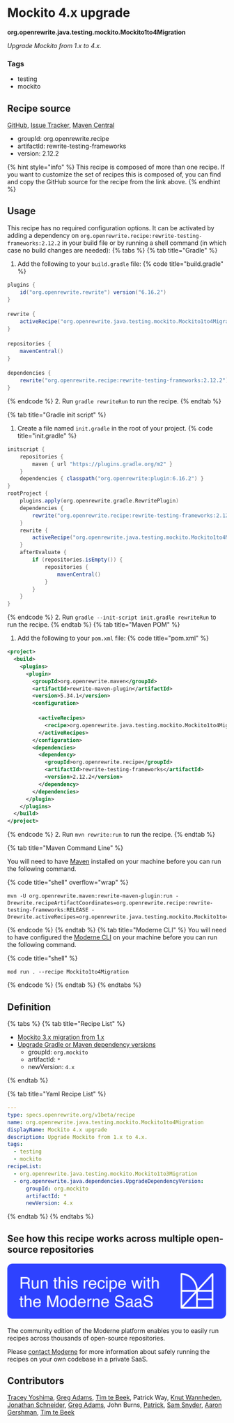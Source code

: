 # Mockito 4.x upgrade

**org.openrewrite.java.testing.mockito.Mockito1to4Migration**

_Upgrade Mockito from 1.x to 4.x._

### Tags

* testing
* mockito

## Recipe source

[GitHub](https://github.com/openrewrite/rewrite-testing-frameworks/blob/main/src/main/resources/META-INF/rewrite/mockito.yml), [Issue Tracker](https://github.com/openrewrite/rewrite-testing-frameworks/issues), [Maven Central](https://central.sonatype.com/artifact/org.openrewrite.recipe/rewrite-testing-frameworks/2.12.2/jar)

* groupId: org.openrewrite.recipe
* artifactId: rewrite-testing-frameworks
* version: 2.12.2

{% hint style="info" %}
This recipe is composed of more than one recipe. If you want to customize the set of recipes this is composed of, you can find and copy the GitHub source for the recipe from the link above.
{% endhint %}

## Usage

This recipe has no required configuration options. It can be activated by adding a dependency on `org.openrewrite.recipe:rewrite-testing-frameworks:2.12.2` in your build file or by running a shell command (in which case no build changes are needed): 
{% tabs %}
{% tab title="Gradle" %}
1. Add the following to your `build.gradle` file:
{% code title="build.gradle" %}
```groovy
plugins {
    id("org.openrewrite.rewrite") version("6.16.2")
}

rewrite {
    activeRecipe("org.openrewrite.java.testing.mockito.Mockito1to4Migration")
}

repositories {
    mavenCentral()
}

dependencies {
    rewrite("org.openrewrite.recipe:rewrite-testing-frameworks:2.12.2")
}
```
{% endcode %}
2. Run `gradle rewriteRun` to run the recipe.
{% endtab %}

{% tab title="Gradle init script" %}
1. Create a file named `init.gradle` in the root of your project.
{% code title="init.gradle" %}
```groovy
initscript {
    repositories {
        maven { url "https://plugins.gradle.org/m2" }
    }
    dependencies { classpath("org.openrewrite:plugin:6.16.2") }
}
rootProject {
    plugins.apply(org.openrewrite.gradle.RewritePlugin)
    dependencies {
        rewrite("org.openrewrite.recipe:rewrite-testing-frameworks:2.12.2")
    }
    rewrite {
        activeRecipe("org.openrewrite.java.testing.mockito.Mockito1to4Migration")
    }
    afterEvaluate {
        if (repositories.isEmpty()) {
            repositories {
                mavenCentral()
            }
        }
    }
}
```
{% endcode %}
2. Run `gradle --init-script init.gradle rewriteRun` to run the recipe.
{% endtab %}
{% tab title="Maven POM" %}
1. Add the following to your `pom.xml` file:
{% code title="pom.xml" %}
```xml
<project>
  <build>
    <plugins>
      <plugin>
        <groupId>org.openrewrite.maven</groupId>
        <artifactId>rewrite-maven-plugin</artifactId>
        <version>5.34.1</version>
        <configuration>
          
          <activeRecipes>
            <recipe>org.openrewrite.java.testing.mockito.Mockito1to4Migration</recipe>
          </activeRecipes>
        </configuration>
        <dependencies>
          <dependency>
            <groupId>org.openrewrite.recipe</groupId>
            <artifactId>rewrite-testing-frameworks</artifactId>
            <version>2.12.2</version>
          </dependency>
        </dependencies>
      </plugin>
    </plugins>
  </build>
</project>
```
{% endcode %}
2. Run `mvn rewrite:run` to run the recipe.
{% endtab %}

{% tab title="Maven Command Line" %}

You will need to have [Maven](https://maven.apache.org/download.cgi) installed on your machine before you can run the following command.

{% code title="shell" overflow="wrap" %}
```shell
mvn -U org.openrewrite.maven:rewrite-maven-plugin:run -Drewrite.recipeArtifactCoordinates=org.openrewrite.recipe:rewrite-testing-frameworks:RELEASE -Drewrite.activeRecipes=org.openrewrite.java.testing.mockito.Mockito1to4Migration 
```
{% endcode %}
{% endtab %}
{% tab title="Moderne CLI" %}
You will need to have configured the [Moderne CLI](https://docs.moderne.io/moderne-cli/cli-intro) on your machine before you can run the following command.

{% code title="shell" %}
```shell
mod run . --recipe Mockito1to4Migration
```
{% endcode %}
{% endtab %}
{% endtabs %}

## Definition

{% tabs %}
{% tab title="Recipe List" %}
* [Mockito 3.x migration from 1.x](../../../java/testing/mockito/mockito1to3migration.md)
* [Upgrade Gradle or Maven dependency versions](../../../java/dependencies/upgradedependencyversion.md)
  * groupId: `org.mockito`
  * artifactId: `*`
  * newVersion: `4.x`

{% endtab %}

{% tab title="Yaml Recipe List" %}
```yaml
---
type: specs.openrewrite.org/v1beta/recipe
name: org.openrewrite.java.testing.mockito.Mockito1to4Migration
displayName: Mockito 4.x upgrade
description: Upgrade Mockito from 1.x to 4.x.
tags:
  - testing
  - mockito
recipeList:
  - org.openrewrite.java.testing.mockito.Mockito1to3Migration
  - org.openrewrite.java.dependencies.UpgradeDependencyVersion:
      groupId: org.mockito
      artifactId: *
      newVersion: 4.x

```
{% endtab %}
{% endtabs %}

## See how this recipe works across multiple open-source repositories

[![Moderne Link Image](/.gitbook/assets/ModerneRecipeButton.png)](https://app.moderne.io/recipes/org.openrewrite.java.testing.mockito.Mockito1to4Migration)

The community edition of the Moderne platform enables you to easily run recipes across thousands of open-source repositories.

Please [contact Moderne](https://moderne.io/product) for more information about safely running the recipes on your own codebase in a private SaaS.

## Contributors
[Tracey Yoshima](mailto:tracey.yoshima@gmail.com), [Greg Adams](mailto:gadams@gmail.com), [Tim te Beek](mailto:tim@moderne.io), Patrick Way, [Knut Wannheden](mailto:knut@moderne.io), [Jonathan Schneider](mailto:jkschneider@gmail.com), [Greg Adams](mailto:greg@moderne.io), John Burns, [Patrick](mailto:patway99@gmail.com), [Sam Snyder](mailto:sam@moderne.io), [Aaron Gershman](mailto:aegershman@gmail.com), [Tim te Beek](mailto:timtebeek@gmail.com)
